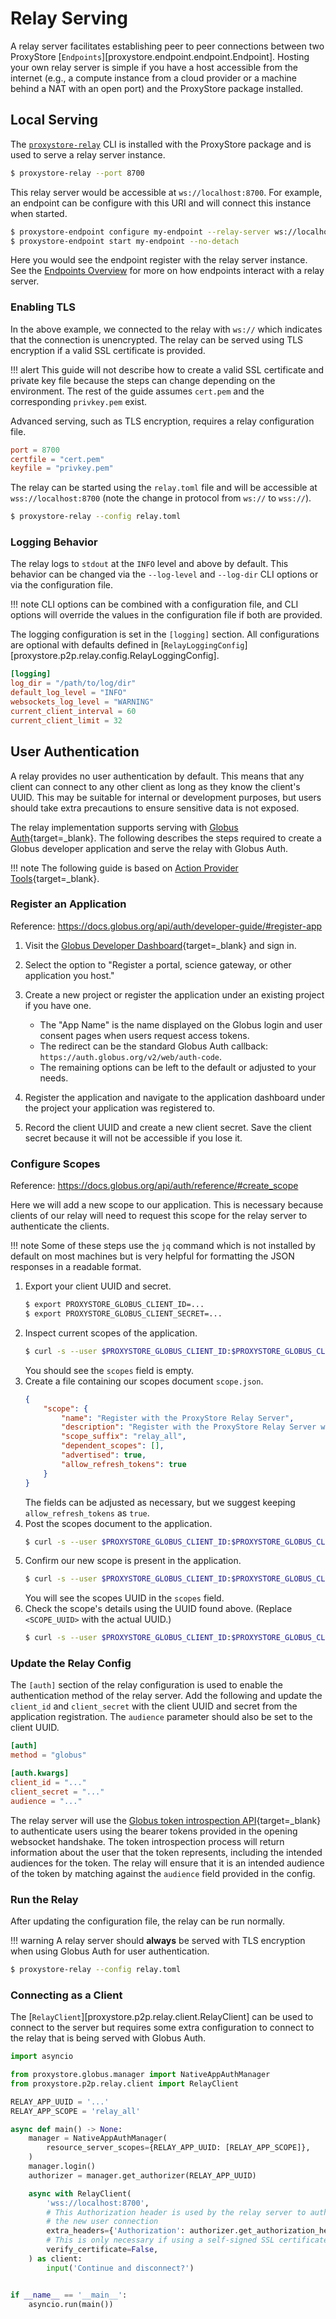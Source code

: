 # Relay Serving

A relay server facilitates establishing peer to peer connections between
two ProxyStore [`Endpoints`][proxystore.endpoint.endpoint.Endpoint].
Hosting your own relay server is simple if you have a host accessible from the
internet (e.g., a compute instance from a cloud provider or a machine behind a
NAT with an open port) and the ProxyStore package installed.

## Local Serving

The [`proxystore-relay`](../api/cli.md#proxystore-relay) CLI is installed with
the ProxyStore package and is used to serve a relay server instance.

```bash
$ proxystore-relay --port 8700
```

This relay server would be accessible at `ws://localhost:8700`. For example,
an endpoint can be configure with this URI and will connect this instance
when started.

```bash
$ proxystore-endpoint configure my-endpoint --relay-server ws://localhost:8700
$ proxystore-endpoint start my-endpoint --no-detach
```

Here you would see the endpoint register with the relay server instance. See
the [Endpoints Overview](endpoints.md) for more on how endpoints interact
with a relay server.

### Enabling TLS

In the above example, we connected to the relay with `ws://` which indicates
that the connection is unencrypted. The relay can be served using TLS
encryption if a valid SSL certificate is provided.

!!! alert
    This guide will not describe how to create a valid SSL certificate and
    private key file because the steps can change depending on the
    environment. The rest of the guide assumes `cert.pem` and the
    corresponding `privkey.pem` exist.

Advanced serving, such as TLS encryption, requires a relay configuration file.

```toml title="relay.toml"
port = 8700
certfile = "cert.pem"
keyfile = "privkey.pem"
```

The relay can be started using the `relay.toml` file and will be accessible
at `wss://localhost:8700` (note the change in protocol from `ws://` to
`wss://`).

```bash
$ proxystore-relay --config relay.toml
```

### Logging Behavior

The relay logs to `stdout` at the `INFO` level and above by default. This
behavior can be changed via the `--log-level` and `--log-dir` CLI
options or via the configuration file.

!!! note
    CLI options can be combined with a configuration file, and CLI options
    will override the values in the configuration file if both are provided.

The logging configuration is set in the `[logging]` section. All
configurations are optional with defaults defined in
[`RelayLoggingConfig`][proxystore.p2p.relay.config.RelayLoggingConfig].

```toml title="relay.toml"
[logging]
log_dir = "/path/to/log/dir"
default_log_level = "INFO"
websockets_log_level = "WARNING"
current_client_interval = 60
current_client_limit = 32
```

## User Authentication

A relay provides no user authentication by default. This means that any client
can connect to any other client as long as they know the client's UUID. This
may be suitable for internal or development purposes, but users should take
extra precautions to ensure sensitive data is not exposed.

The relay implementation supports serving with
[Globus Auth](https://www.globus.org/globus-auth-service){target=_blank}.
The following describes the steps required to create a Globus developer
application and serve the relay with Globus Auth.

!!! note
    The following guide is based on
    [Action Provider Tools](https://action-provider-tools.readthedocs.io/en/latest/setting_up_auth.html){target=_blank}.

### Register an Application

Reference: https://docs.globus.org/api/auth/developer-guide/#register-app

1. Visit the
   [Globus Developer Dashboard](https://app.globus.org/settings/developers/){target=_blank}
   and sign in.
2. Select the option to "Register a portal, science gateway, or other
   application you host."
3. Create a new project or register the application under an existing project
   if you have one.

    * The "App Name" is the name displayed on the Globus login and user
      consent pages when users request access tokens.
    * The redirect can be the standard Globus Auth callback:
      `https://auth.globus.org/v2/web/auth-code`.
    * The remaining options can be left to the default or adjusted to your
      needs.

4. Register the application and navigate to the application dashboard under the
   project your application was registered to.
5. Record the client UUID and create a new client secret. Save the client
   secret because it will not be accessible if you lose it.

### Configure Scopes

Reference: https://docs.globus.org/api/auth/reference/#create_scope

Here we will add a new scope to our application. This is necessary because
clients of our relay will need to request this scope for the relay server
to authenticate the clients.

!!! note
    Some of these steps use the `jq` command which is not installed by default
    on most machines but is very helpful for formatting the JSON responses
    in a readable format.

1. Export your client UUID and secret.
   ```bash
   $ export PROXYSTORE_GLOBUS_CLIENT_ID=...
   $ export PROXYSTORE_GLOBUS_CLIENT_SECRET=...
   ```
2. Inspect current scopes of the application.
   ```bash
   $ curl -s --user $PROXYSTORE_GLOBUS_CLIENT_ID:$PROXYSTORE_GLOBUS_CLIENT_SECRET https://auth.globus.org/v2/api/clients/$PROXYSTORE_GLOBUS_CLIENT_ID | jq
   ```
   You should see the `scopes` field is empty.
3. Create a file containing our scopes document `scope.json`.
   ```json
   {
       "scope": {
           "name": "Register with the ProxyStore Relay Server",
           "description": "Register with the ProxyStore Relay Server which enables peer connection with other ProxyStore Endpoints owned by you.",
           "scope_suffix": "relay_all",
           "dependent_scopes": [],
           "advertised": true,
           "allow_refresh_tokens": true
       }
   }
   ```
   The fields can be adjusted as necessary, but we suggest keeping
   `allow_refresh_tokens` as `true`.
4. Post the scopes document to the application.
   ```bash
   $ curl -s --user $PROXYSTORE_GLOBUS_CLIENT_ID:$PROXYSTORE_GLOBUS_CLIENT_SECRET -H 'Content-Type: application/json' -XPOST https://auth.globus.org/v2/api/clients/$PROXYSTORE_GLOBUS_CLIENT_ID/scopes -d @scope.json | jq
   ```
5. Confirm our new scope is present in the application.
   ```bash
   $ curl -s --user $PROXYSTORE_GLOBUS_CLIENT_ID:$PROXYSTORE_GLOBUS_CLIENT_SECRET https://auth.globus.org/v2/api/clients/$PROXYSTORE_GLOBUS_CLIENT_ID | jq
   ```
   You will see the scopes UUID in the `scopes` field.
6. Check the scope's details using the UUID found above. (Replace
   `<SCOPE_UUID>` with the actual UUID.)
   ```bash
   $ curl -s --user $PROXYSTORE_GLOBUS_CLIENT_ID:$PROXYSTORE_GLOBUS_CLIENT_SECRET https://auth.globus.org/v2/api/scopes/<SCOPE_UUID> | jq
   ```

### Update the Relay Config

The `[auth]` section of the relay configuration is used to enable
the authentication method of the relay server. Add the following and update
the `client_id` and `client_secret` with the client UUID and secret from the
application registration. The `audience` parameter should also be set to the
client UUID.

```toml title="relay.toml"
[auth]
method = "globus"

[auth.kwargs]
client_id = "..."
client_secret = "..."
audience = "..."
```

The relay server will use the
[Globus token introspection API](https://docs.globus.org/api/auth/reference/#token-introspect){target=_blank}
to authenticate users using the bearer tokens provided in the opening
websocket handshake. The token introspection process will return information
about the user that the token represents, including the intended audiences for
the token. The relay will ensure that it is an intended audience of the token
by matching against the `audience` field provided in the config.

### Run the Relay

After updating the configuration file, the relay can be run normally.

!!! warning
    A relay server should **always** be served with TLS encryption when
    using Globus Auth for user authentication.

```bash
$ proxystore-relay --config relay.toml
```

### Connecting as a Client

The [`RelayClient`][proxystore.p2p.relay.client.RelayClient] can be used to
connect to the server but requires some extra configuration to connect to
the relay that is being served with Globus Auth.

```python
import asyncio

from proxystore.globus.manager import NativeAppAuthManager
from proxystore.p2p.relay.client import RelayClient

RELAY_APP_UUID = '...'
RELAY_APP_SCOPE = 'relay_all'

async def main() -> None:
    manager = NativeAppAuthManager(
        resource_server_scopes={RELAY_APP_UUID: [RELAY_APP_SCOPE]},
    )
    manager.login()
    authorizer = manager.get_authorizer(RELAY_APP_UUID)

    async with RelayClient(
        'wss://localhost:8700',
        # This Authorization header is used by the relay server to authenticate
        # the new user connection
        extra_headers={'Authorization': authorizer.get_authorization_header()},
        # This is only necessary if using a self-signed SSL certificate.
        verify_certificate=False,
    ) as client:
        input('Continue and disconnect?')


if __name__ == '__main__':
    asyncio.run(main())
```
